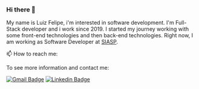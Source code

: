 ### Hi there 👋

My name is Luiz Felipe, i'm interested in software development. I'm Full-Stack developer and i work since 2019. I started my journey working with some front-end technologies and then back-end technologies. Right now, I am working as Software Developer at [SIASP](https://www.linkedin.com/company/siasp/).

📫 How to reach me:

To see more information and contact me:

[![Gmail Badge](https://img.shields.io/badge/-felipealvesalp@gmail.com-D44638?style=flat-square&logo=Gmail&logoColor=white&link=mailto:felipealvesalp@gmail.com)](mailto:felipealvesalp@gmail.com)
[![Linkedin Badge](https://img.shields.io/badge/-LinkedIn-blue?style=flat-square&logo=Linkedin&logoColor=white&link=https://www.linkedin.com/in/felipealps/)](https://www.linkedin.com/in/felipealp/)

<!--
**felipealp/felipealp** is a ✨ _special_ ✨ repository because its `README.md` (this file) appears on your GitHub profile.

Here are some ideas to get you started:

- 🔭 I’m currently working on ...
- 🌱 I’m currently learning ...
- 👯 I’m looking to collaborate on ...
- 🤔 I’m looking for help with ...
- 💬 Ask me about ...
- 📫 How to reach me: ...
- 😄 Pronouns: ...
- ⚡ Fun fact: ...
-->
